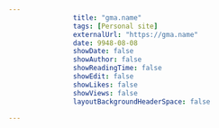 ---
                title: "gma.name"
                tags: [Personal site]
                externalUrl: "https://gma.name"
                date: 9948-08-08
                showDate: false
                showAuthor: false
                showReadingTime: false
                showEdit: false
                showLikes: false
                showViews: false
                layoutBackgroundHeaderSpace: false
                ---

